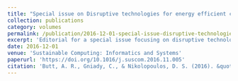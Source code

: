 ```yaml
---
title: "Special issue on Disruptive technologies for energy efficient computing"
collection: publications
category: volumes
permalink: /publication/2016-12-01-special-issue-disruptive-technologies-energy-efficient
excerpt: 'Editorial for a special issue focusing on disruptive technologies for energy efficient computing in sustainable computing systems and informatics.'
date: 2016-12-01
venue: 'Sustainable Computing: Informatics and Systems'
paperurl: 'https://doi.org/10.1016/j.suscom.2016.11.005'
citation: 'Butt, A. R., Gniady, C., & Nikolopoulos, D. S. (2016). &quot;Special issue on Disruptive technologies for energy efficient computing.&quot; <i>Sustainable Computing: Informatics and Systems</i>, 12, 56. https://doi.org/10.1016/j.suscom.2016.11.005'
---
```

